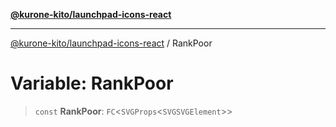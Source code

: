 [**@kurone-kito/launchpad-icons-react**](../README.md)

***

[@kurone-kito/launchpad-icons-react](../globals.md) / RankPoor

# Variable: RankPoor

> `const` **RankPoor**: `FC`\<`SVGProps`\<`SVGSVGElement`\>\>
